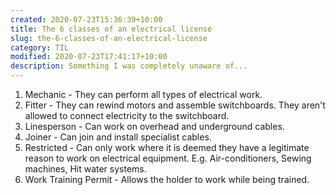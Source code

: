 ```yaml
---
created: 2020-07-23T15:36:39+10:00
title: The 6 classes of an electrical license
slug: the-6-classes-of-an-electrical-license
category: TIL
modified: 2020-07-23T17:41:17+10:00
description: Something I was completely unaware of...
---
```


1. Mechanic - They can perform all types of electrical work.
2. Fitter - They can rewind motors and assemble switchboards. They aren't allowed to connect electricity to the switchboard.
3. Linesperson - Can work on overhead and underground cables.
4. Joiner - Can join and install specialist cables.
5. Restricted - Can only work where it is deemed they have a legitimate reason to work on electrical equipment. E.g. Air-conditioners, Sewing machines, Hit water systems.
6. Work Training Permit - Allows the holder to work while being trained.